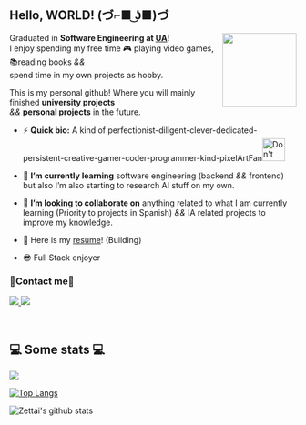 ## Hello, WORLD! (づ⌐■ ͜ʖ■)づ

<img src="https://cdn.betterttv.net/emote/5e2f4aed5e6f5751e76c8121/3x" align="right" width="130" height="130"/>

Graduated in **Software Engineering at [UA](https://www.ua.es/)**! </br>
I enjoy spending my free time 🎮 playing video games, 📚reading books *&&* </br> spend time in my own projects as hobby.


This is my personal github! Where you will mainly finished **university projects** </br> *&&* **personal projects** in the future.


- ⚡ **Quick bio:** A kind of perfectionist-diligent-clever-dedicated-persistent-creative-gamer-coder-programmer-kind-pixelArtFan<img src="https://64.media.tumblr.com/b08d72ca9b161364e0d34966fec93fcc/tumblr_o7qtozKFsn1tah9pwo10_400.gifv" width="40" height="40"  title="Don't forget to praise the sun!"/>

- 🌱 **I’m currently learning** software engineering (backend *&&* frontend) but also I’m also starting to research AI stuff on my own.

- 👯 **I’m looking to collaborate on** anything related to what I am currently learning (Priority to projects in Spanish) *&&* IA related projects to improve my knowledge.
- 📝 Here is my [resume]()! (Building)
- 😎 Full Stack enjoyer
  
### 📱Contact me📱

<a href="mailto:raulbeltmarc@gmail.com">
    <img src="https://img.shields.io/badge/-raulbeltmarc@gmail.com-b23121?style=flat-square&logo=gmail&logoColor=white"/>
</a>

<a href="https://steamcommunity.com/profiles/76561198203948264">
    <img src="https://img.shields.io/badge/-Zettai-1b2838?style=flat-square&logo=Steam&logoColor=white&link=https://steamcommunity.com/profiles/76561198203948264"/>
</a>

</br> <h2>💻 Some stats 💻</h2> 
![](https://komarev.com/ghpvc/?username=zetTtai&color=1e9a1b )

[![Top Langs](https://github-readme-stats.vercel.app/api/top-langs/?username=zetTtai&layout=compact&title_color=fff&icon_color=79ff97&text_color=9f9f9f&bg_color=151515)](https://github.com/anuraghazra/github-readme-stats)

![Zettai's github stats](https://github-readme-stats.vercel.app/api?username=zetTtai&show_icons=true&title_color=fff&icon_color=79ff97&text_color=9f9f9f&bg_color=151515)
